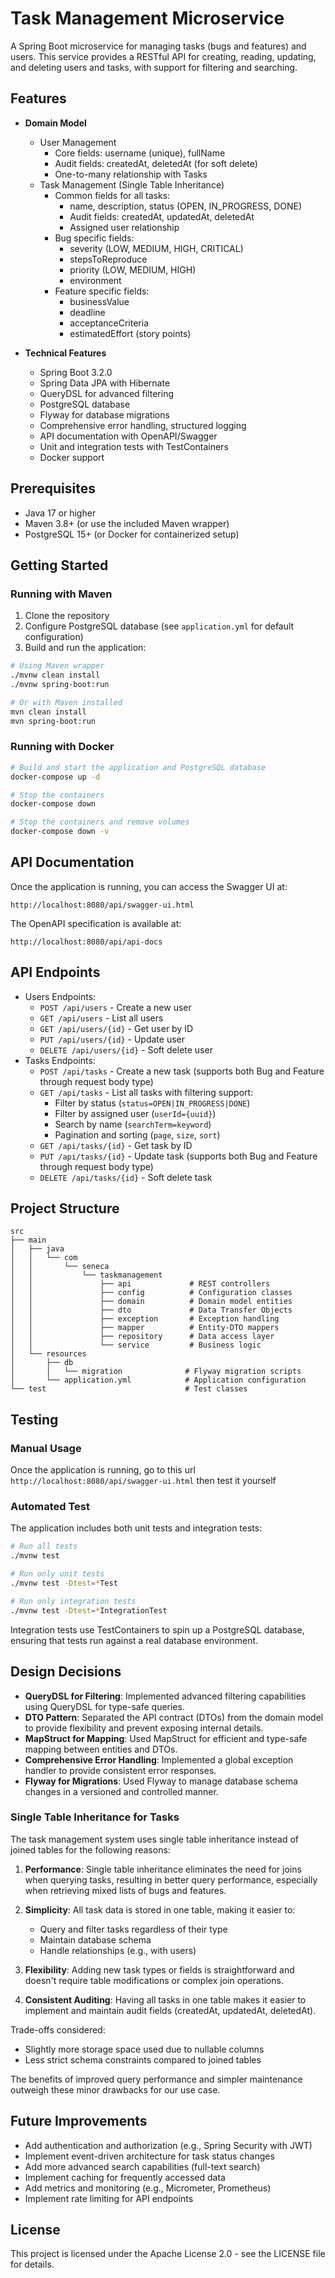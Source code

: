 # Task Management Microservice

A Spring Boot microservice for managing tasks (bugs and features) and users. This service provides a RESTful API for creating, reading, updating, and deleting users and tasks, with support for filtering and searching.

## Features

- **Domain Model**
  - User Management
    - Core fields: username (unique), fullName
    - Audit fields: createdAt, deletedAt (for soft delete)
    - One-to-many relationship with Tasks
  - Task Management (Single Table Inheritance)
    - Common fields for all tasks:
      - name, description, status (OPEN, IN_PROGRESS, DONE)
      - Audit fields: createdAt, updatedAt, deletedAt
      - Assigned user relationship
    - Bug specific fields:
      - severity (LOW, MEDIUM, HIGH, CRITICAL)
      - stepsToReproduce
      - priority (LOW, MEDIUM, HIGH)
      - environment
    - Feature specific fields:
      - businessValue
      - deadline
      - acceptanceCriteria
      - estimatedEffort (story points)

- **Technical Features**
  - Spring Boot 3.2.0
  - Spring Data JPA with Hibernate
  - QueryDSL for advanced filtering
  - PostgreSQL database
  - Flyway for database migrations
  - Comprehensive error handling, structured logging
  - API documentation with OpenAPI/Swagger
  - Unit and integration tests with TestContainers
  - Docker support

## Prerequisites

- Java 17 or higher
- Maven 3.8+ (or use the included Maven wrapper)
- PostgreSQL 15+ (or Docker for containerized setup)

## Getting Started

### Running with Maven

1. Clone the repository
2. Configure PostgreSQL database (see `application.yml` for default configuration)
3. Build and run the application:

```bash
# Using Maven wrapper
./mvnw clean install
./mvnw spring-boot:run

# Or with Maven installed
mvn clean install
mvn spring-boot:run
```

### Running with Docker

```bash
# Build and start the application and PostgreSQL database
docker-compose up -d

# Stop the containers
docker-compose down

# Stop the containers and remove volumes
docker-compose down -v
```

## API Documentation

Once the application is running, you can access the Swagger UI at:

```
http://localhost:8080/api/swagger-ui.html
```

The OpenAPI specification is available at:

```
http://localhost:8080/api/api-docs
```

## API Endpoints

  - Users Endpoints:
    - `POST /api/users` - Create a new user
    - `GET /api/users` - List all users
    - `GET /api/users/{id}` - Get user by ID
    - `PUT /api/users/{id}` - Update user
    - `DELETE /api/users/{id}` - Soft delete user
  - Tasks Endpoints:
    - `POST /api/tasks` - Create a new task (supports both Bug and Feature through request body type)
    - `GET /api/tasks` - List all tasks with filtering support:
      - Filter by status (`status=OPEN|IN_PROGRESS|DONE`)
      - Filter by assigned user (`userId={uuid}`)
      - Search by name (`searchTerm=keyword`)
      - Pagination and sorting (`page`, `size`, `sort`)
    - `GET /api/tasks/{id}` - Get task by ID
    - `PUT /api/tasks/{id}` - Update task (supports both Bug and Feature through request body type)
    - `DELETE /api/tasks/{id}` - Soft delete task

## Project Structure

```
src
├── main
│   ├── java
│   │   └── com
│   │       └── seneca
│   │           └── taskmanagement
│   │               ├── api             # REST controllers
│   │               ├── config          # Configuration classes
│   │               ├── domain          # Domain model entities
│   │               ├── dto             # Data Transfer Objects
│   │               ├── exception       # Exception handling
│   │               ├── mapper          # Entity-DTO mappers
│   │               ├── repository      # Data access layer
│   │               └── service         # Business logic
│   └── resources
│       ├── db
│       │   └── migration              # Flyway migration scripts
│       └── application.yml            # Application configuration
└── test                               # Test classes
```

## Testing

### Manual Usage

Once the application is running, go to this url `http://localhost:8080/api/swagger-ui.html` then test it yourself

### Automated Test

The application includes both unit tests and integration tests:

```bash
# Run all tests
./mvnw test

# Run only unit tests
./mvnw test -Dtest=*Test

# Run only integration tests
./mvnw test -Dtest=*IntegrationTest
```

Integration tests use TestContainers to spin up a PostgreSQL database, ensuring that tests run against a real database environment.

## Design Decisions

- **QueryDSL for Filtering**: Implemented advanced filtering capabilities using QueryDSL for type-safe queries.
- **DTO Pattern**: Separated the API contract (DTOs) from the domain model to provide flexibility and prevent exposing internal details.
- **MapStruct for Mapping**: Used MapStruct for efficient and type-safe mapping between entities and DTOs.
- **Comprehensive Error Handling**: Implemented a global exception handler to provide consistent error responses.
- **Flyway for Migrations**: Used Flyway to manage database schema changes in a versioned and controlled manner.

### Single Table Inheritance for Tasks

The task management system uses single table inheritance instead of joined tables for the following reasons:

1. **Performance**: Single table inheritance eliminates the need for joins when querying tasks, resulting in better query performance, especially when retrieving mixed lists of bugs and features.

2. **Simplicity**: All task data is stored in one table, making it easier to:
   - Query and filter tasks regardless of their type
   - Maintain database schema
   - Handle relationships (e.g., with users)

3. **Flexibility**: Adding new task types or fields is straightforward and doesn't require table modifications or complex join operations.

4. **Consistent Auditing**: Having all tasks in one table makes it easier to implement and maintain audit fields (createdAt, updatedAt, deletedAt).

Trade-offs considered:
- Slightly more storage space used due to nullable columns
- Less strict schema constraints compared to joined tables

The benefits of improved query performance and simpler maintenance outweigh these minor drawbacks for our use case.

## Future Improvements

- Add authentication and authorization (e.g., Spring Security with JWT)
- Implement event-driven architecture for task status changes
- Add more advanced search capabilities (full-text search)
- Implement caching for frequently accessed data
- Add metrics and monitoring (e.g., Micrometer, Prometheus)
- Implement rate limiting for API endpoints

## License

This project is licensed under the Apache License 2.0 - see the LICENSE file for details.
